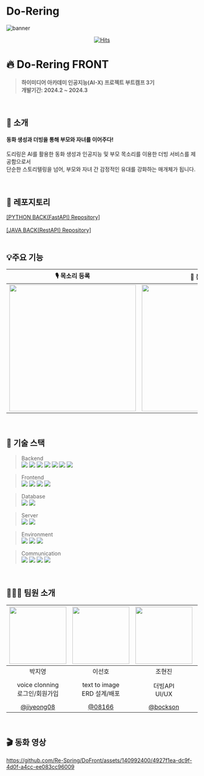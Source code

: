 # Do-Rering


<img alt="banner" src="https://github.com/Re-Spring/DoFront/assets/140992400/0d3a6aff-9538-4859-a89f-0a6922219cbb">

<div align="middle">
	
[![Hits](https://hits.seeyoufarm.com/api/count/incr/badge.svg?url=https%3A%2F%2Fgithub.com%2FRe-Spring%2FDoFront&count_bg=%23FF0000&title_bg=%23555555&icon=&icon_color=%23E7E7E7&title=hits&edge_flat=false)](https://hits.seeyoufarm.com)

</div>

# 🔥 Do-Rering FRONT
> **하이미디어 아카데미 인공지능(AI-X) 프로젝트 부트캠프 3기** <br/> **개발기간: 2024.2 ~ 2024.3**

<br/>

## 🎤 소개
#### 동화 생성과 더빙을 통해 부모와 자녀를 이어주다!
도리링은 AI를 활용한 동화 생성과 인공지능 및 부모 목소리를 이용한 더빙 서비스를 제공함으로서<br/>
단순한 스토리텔링을 넘어, 부모와 자녀 간 감정적인 유대를 강화하는 매개체가 됩니다.

<br/>

## 📖 레포지토리

<a align="middle" href="https://github.com/Re-Spring/Do-Rering_AI">[PYTHON BACK(FastAPI) Repository]</a>
<br/><br/>
<a align="middle" href="https://github.com/Re-Spring/Do-Rering_JAVA">[JAVA BACK(RestAPI) Repository]</a>
<br/><br/>

## 💡주요 기능

| 🎙️ 목소리 등록  |  📖 동화 생성   |
| :-------------------------------------------: | :------------: |
|  <img width="333" src="https://github.com/Re-Spring/DoFront/assets/140992400/f88fe788-90dd-4e8f-a878-45872ae4421f"/> |  <img width="333" src="https://github.com/Re-Spring/DoFront/assets/140992400/b4c09f3e-6a79-4312-a49a-63e1d8400921"/>|

<br/>

## 🔧 기술 스택


> Backend <br/>
        <img src="https://img.shields.io/badge/Java-007396?style=flat&logo=Java&logoColor=white"/>
	<img src="https://img.shields.io/badge/SpringBoot-6DB33F?style=flat&logo=SpringBoot&logoColor=white"/>
 	<img src="https://img.shields.io/badge/JPA-6DB33F?style=flat&logo=JPA&logoColor=white"/>
	<img src="https://img.shields.io/badge/Python-3776AB?style=flat&logo=Python&logoColor=white"/>
        <img src="https://img.shields.io/badge/fastAPI-009688?style=flat&logo=fastAPI&logoColor=white"/>
	<img src="https://img.shields.io/badge/Conda-44A833?style=flat&logo=Anaconda&logoColor=white"/>
 	<img src="https://img.shields.io/badge/Firebase-FFCA28?style=flat&logo=firebase&logoColor=black"/> <br/>
	
> Frontend <br/>
        <img src="https://img.shields.io/badge/HTML-E34F26?style=flat&logo=HTML5&logoColor=white"/>
        <img src="https://img.shields.io/badge/CSS-1572B6?style=flat&logo=CSS3&logoColor=white"/> 
        <img src="https://img.shields.io/badge/Javascript-F7DF1E?style=flat&logo=Javascript&logoColor=white"/> 
        <img src="https://img.shields.io/badge/React-61DAFB?style=flat&logo=React&logoColor=white"/><br/>
	
> Database <br/>
	<img src="https://img.shields.io/badge/-Amazon RDS-527FFF?style=flat&logo=amazonrds&logoColor=white"/>
        <img src="https://img.shields.io/badge/MySQL-4479A1?style=flat&logo=MySQL&logoColor=white"/><br/>
	
> Server <br/>
	<img src="https://img.shields.io/badge/-Amazon EC2-FF9900?style=flat&logo=amazonec2&logoColor=white"/>
        <img src="https://img.shields.io/badge/Docker-2496ED?style=flat&logo=Docker&logoColor=white"/> <br/>
	
> Environment <br/>
        <img src="https://img.shields.io/badge/Intellij IDEA-000000?style=flat&logo=IntellijIDEA&logoColor=white"/> 
        <img src="https://img.shields.io/badge/Visual Studio Code-007ACC?style=flat&logo=visualstudiocode&logoColor=white"/>
	<img src="https://img.shields.io/badge/-PyCharm-000000?style=flat&logo=pycharm&logoColor=white"/> <br/>

 
> Communication <br/>
 	<img src="https://img.shields.io/badge/Notion-000000?style=flat&logo=Notion&logoColor=white"/>
	<img src="https://img.shields.io/badge/GitHub-000000?style=flat&logo=Github&logoColor=white"/>
 	<img src="https://img.shields.io/badge/-Slack-4A154B?style=flat&logo=slack&logoColor=white"/>
  	<img src="https://img.shields.io/badge/-Discord-5865F2?style=flat&logo=discord&logoColor=white"/> <br/>

<br/>

## 🧑‍🤝‍🧑 팀원 소개
</hr>

> 
					
| <img src="https://github.com/Re-Spring/.github/assets/137472733/389b07fa-8f3a-484d-ab51-95739c6051ce" width="150" height="150" /> | <img src="https://github.com/Re-Spring/.github/assets/137472733/e8fb29b7-eda4-44f6-862c-01225a5f8b62" width="150" height="150" /> | <img src="https://github.com/Re-Spring/.github/assets/137472733/14d9e2ac-beb8-4f94-818f-ac61240f8e83" width="150" height="150" /> | <img src="https://github.com/Re-Spring/.github/assets/137472733/82cb58a7-ef7d-4146-aede-33db3b3d462d" width="150" height="150" /> | <img src="https://github.com/Re-Spring/.github/assets/140992400/d719a258-b984-40b2-a9ea-375686ae8f96" width="150" height="150" /> |
| :---: | :---: | :---: | :---: | :---: |
| 박지영 | 이선호 | 조현진 | 이동주 | 신주현 |
| voice clonning<br/>로그인/회원가입  | text to image<br/>ERD 설계/배포 | 더빙API<br/>UI/UX | llm prompt engineering<br/>text to image | text to image<br/>고객문의 게시판 |
|   [@jiyeong08](https://github.com/jiyeong08)   |    [@08166](https://github.com/08166)  |  [@bockson](https://github.com/bockson) | [@ezzzzdev](https://github.com/ezzzzdev)  | [@RufusVein](https://github.com/RufusVein)  |


</br>

## 🎬 동화 영상

https://github.com/Re-Spring/DoFront/assets/140992400/4927f1ea-dc9f-4d0f-a4cc-ee083cc96009

</br>

<!--



**Here are some ideas to get you started:**

🙋‍♀️ A short introduction - what is your organization all about?
🌈 Contribution guidelines - how can the community get involved?
👩‍💻 Useful resources - where can the community find your docs? Is there anything else the community should know?
🍿 Fun facts - what does your team eat for breakfast?
🧙 Remember, you can do mighty things with the power of [Markdown](https://docs.github.com/github/writing-on-github/getting-started-with-writing-and-formatting-on-github/basic-writing-and-formatting-syntax)
-->
